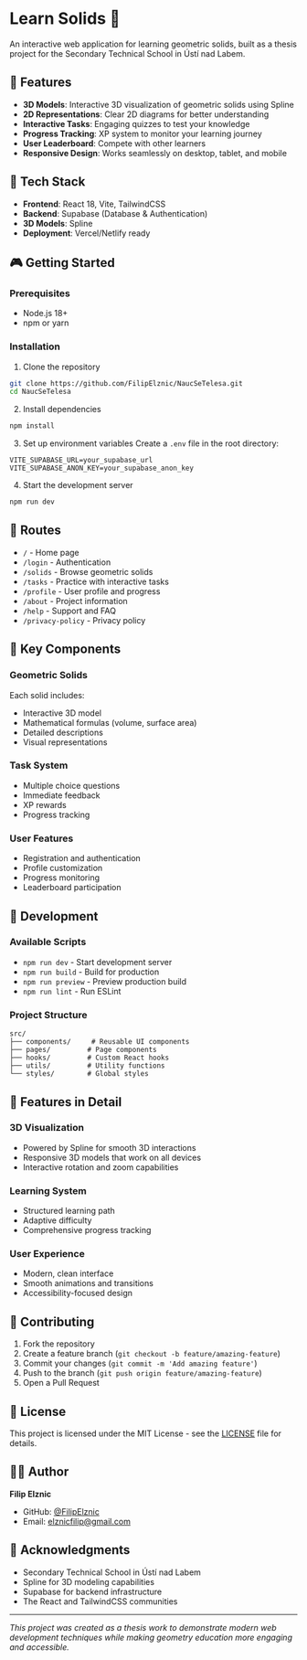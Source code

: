 # Learn Solids 🎯

An interactive web application for learning geometric solids, built as a thesis project for the Secondary Technical School in Ústí nad Labem.

## 🌟 Features

- **3D Models**: Interactive 3D visualization of geometric solids using Spline
- **2D Representations**: Clear 2D diagrams for better understanding
- **Interactive Tasks**: Engaging quizzes to test your knowledge
- **Progress Tracking**: XP system to monitor your learning journey
- **User Leaderboard**: Compete with other learners
- **Responsive Design**: Works seamlessly on desktop, tablet, and mobile

## 🚀 Tech Stack

- **Frontend**: React 18, Vite, TailwindCSS
- **Backend**: Supabase (Database & Authentication)
- **3D Models**: Spline
- **Deployment**: Vercel/Netlify ready

## 🎮 Getting Started

### Prerequisites

- Node.js 18+
- npm or yarn

### Installation

1. Clone the repository

```bash
git clone https://github.com/FilipElznic/NaucSeTelesa.git
cd NaucSeTelesa
```

2. Install dependencies

```bash
npm install
```

3. Set up environment variables
   Create a `.env` file in the root directory:

```env
VITE_SUPABASE_URL=your_supabase_url
VITE_SUPABASE_ANON_KEY=your_supabase_anon_key
```

4. Start the development server

```bash
npm run dev
```

## 📱 Routes

- `/` - Home page
- `/login` - Authentication
- `/solids` - Browse geometric solids
- `/tasks` - Practice with interactive tasks
- `/profile` - User profile and progress
- `/about` - Project information
- `/help` - Support and FAQ
- `/privacy-policy` - Privacy policy

## 🎯 Key Components

### Geometric Solids

Each solid includes:

- Interactive 3D model
- Mathematical formulas (volume, surface area)
- Detailed descriptions
- Visual representations

### Task System

- Multiple choice questions
- Immediate feedback
- XP rewards
- Progress tracking

### User Features

- Registration and authentication
- Profile customization
- Progress monitoring
- Leaderboard participation

## 🔧 Development

### Available Scripts

- `npm run dev` - Start development server
- `npm run build` - Build for production
- `npm run preview` - Preview production build
- `npm run lint` - Run ESLint

### Project Structure

```
src/
├── components/     # Reusable UI components
├── pages/         # Page components
├── hooks/         # Custom React hooks
├── utils/         # Utility functions
└── styles/        # Global styles
```

## 🎨 Features in Detail

### 3D Visualization

- Powered by Spline for smooth 3D interactions
- Responsive 3D models that work on all devices
- Interactive rotation and zoom capabilities

### Learning System

- Structured learning path
- Adaptive difficulty
- Comprehensive progress tracking

### User Experience

- Modern, clean interface
- Smooth animations and transitions
- Accessibility-focused design

## 🤝 Contributing

1. Fork the repository
2. Create a feature branch (`git checkout -b feature/amazing-feature`)
3. Commit your changes (`git commit -m 'Add amazing feature'`)
4. Push to the branch (`git push origin feature/amazing-feature`)
5. Open a Pull Request

## 📄 License

This project is licensed under the MIT License - see the [LICENSE](LICENSE) file for details.

## 👨‍💻 Author

**Filip Elznic**

- GitHub: [@FilipElznic](https://github.com/FilipElznic)
- Email: elznicfilip@gmail.com

## 🙏 Acknowledgments

- Secondary Technical School in Ústí nad Labem
- Spline for 3D modeling capabilities
- Supabase for backend infrastructure
- The React and TailwindCSS communities

---

_This project was created as a thesis work to demonstrate modern web development techniques while making geometry education more engaging and accessible._
